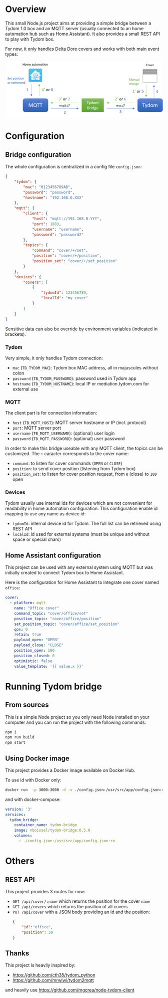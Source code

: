 # Overview

This small Node.js project aims at providing a simple bridge between a Tydom 1.0 box and an MQTT server (usually connected to an home automation hub such as Home Assistant).
It also provides a small REST API to play with Tydom box.

For now, it only handles Delta Dore covers and works with both main event types:

![Events types](doc/tydom-bridge_schema.png "Logo Title Text 1")


# Configuration

## Bridge configuration

The whole configuration is centralized in a config file `config.json`:
```json
{
	"tydom": {
		"mac": "0123456789AB",
		"password": "password",
		"hostname": "192.168.0.XXX"
	},
	"mqtt": {
		"client": {
			"host": "mqtt://192.168.0.YYY",
			"port": 1883,
			"username": "username",
			"password": "password2"
		},
		"topics": {
			"command": "cover/+/set",
			"position": "cover/+/position",
			"position_set": "cover/+/set_position"
		}
	},
	"devices": {
		"covers": [
			{
				"tydomId": 123456789,
				"localId": "my_cover"
			}
		]
	}
}
```
Sensitive data can also be override by environment variables (indicated in brackets).

### Tydom 
Very simple, it only handles Tydom connection:
- `mac` (`TB_TYDOM_MAC`): Tydom box MAC address, all in majuscules without colon
- `password` (`TB_TYDOM_PASSWORD`): password used in Tydom app
- `hostname` (`TB_TYDOM_HOSTNAME`): local IP or mediation.tydom.com for external use

### MQTT
The client part is for connection information:
- `host` (`TB_MQTT_HOST`): MQTT server hostname or IP (incl. protocol)
- `port`: MQTT server port
- `username` (`TB_MQTT_USERNAME`): (optional) user login
- `password` (`TB_MQTT_PASSWORD`): (optional) user password

In order to make this bridge useable with any MQTT client, the topics can be customized. The `+` caracter corresponds to the cover name:
- `command`: to listen for cover commands (`OPEN` or `CLOSE`) 
- `position`: to send cover position (listening from Tydom box)
- `position_set`: to listen for cover position request, from `0` (close) to `100` open

### Devices
Tydom usually use internal ids for devices which are not convenient for readability in home automation configuration. This configuration enable id mapping to use any name as device id:
- `tydomId`: internal device id for Tydom. The full list can be retrieved using REST API
- `localId`: id used for external systems (must be unique and without space or special chars) 


## Home Assistant configuration

This project can be used with any external system using MQTT but was initially created to connect Tydom box to Home Assistant.

Here is the configuration for Home Assistant to integrate one cover named `office`:
```yaml
cover:
  - platform: mqtt
    name: "Office cover"
    command_topic: "cover/office/set"
    position_topic: "cover/office/position"
    set_position_topic: "cover/office/set_position"
    qos: 0
    retain: true
    payload_open: "OPEN"
    payload_close: "CLOSE"
    position_open: 100
    position_closed: 0
    optimistic: false
    value_template: '{{ value.x }}'
``` 

# Running Tydom bridge

## From sources

This is a simple Node project so you only need Node installed on your computer and you can run the project with the following commands:
```bash
npm i
npm run build
npm start
```

## Using Docker image

This project provides a Docker image available on Docker Hub.

To use id with Docker only:
```bash
docker run  -p 3000:3000 -d -v ./config.json:/usr/src/app/config.json:ro --name tydom-bridge nboissel/tydom-bridge:<version>
```

and with docker-compose:
```yaml
version: '3'
services:
  tydom_bridge:
    container_name: tydom-bridge
    image: nboissel/tydom-bridge:0.5.0
    volumes:
      - ./config.json:/usr/src/app/config.json:ro
```

# Others

## REST API

This project provides 3 routes for now:
- `GET /api/cover/:name` which returns the position for the cover `name`
- `GET /api/covers` which returns the position of all covers
- `PUT /api/cover` with a JSON body providing an id and the position:
	```json
	{
		"id":"office",
		"position": 50
	}
	``` 


## Thanks

This project is heavily inspired by:
- https://github.com/cth35/tydom_python
- https://github.com/mrwiwi/tydom2mqtt

and heavily use https://github.com/mgcrea/node-tydom-client